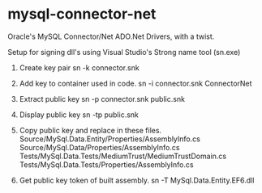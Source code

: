 mysql-connector-net
===================

Oracle's MySQL Connector/Net ADO.Net Drivers, with a twist.


Setup for signing dll's using Visual Studio's Strong name tool (sn.exe)

1. Create key pair
sn -k connector.snk

2. Add key to container used in code.
sn -i connector.snk ConnectorNet

3. Extract public key
sn -p connector.snk public.snk

4. Display public key
sn -tp public.snk

5. Copy public key and replace in these files.
Source/MySql.Data.Entity/Properties/AssemblyInfo.cs
Source/MySql.Data/Properties/AssemblyInfo.cs
Tests/MySql.Data.Tests/MediumTrust/MediumTrustDomain.cs
Tests/MySql.Data.Tests/Properties/AssemblyInfo.cs

6. Get public key token of built assembly.
sn -T MySql.Data.Entity.EF6.dll